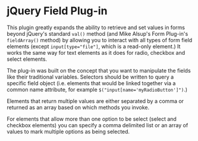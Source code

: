 jQuery Field Plug-in
============

This plugin greatly expands the ability to retrieve and set values in forms beyond
jQuery's standard <code>val()</code> method (and Mike Alsup's Form Plug-in's
<code>fieldArray()</code> method) by allowing you to interact with all types of
form field elements (except <code>input[type="file"]</code>, which is a
read-only element.) It works the same way for text elements as it does for
radio, checkbox and select elements.

The plug-in was built on the concept that you want to manipulate the fields
like their traditional variables. Selectors should be written to query a specific
field object (i.e. elements that would be linked together via a common name
attribute, for example <code>$("input[name='myRadioButton']")</code>.)

Elements that return multiple values are either separated by a comma or
returned as an array based on which methods you invoke.

For elements that allow more than one option to be select (select and
checkbox elements) you can specify a comma delimited list or an array of
values to mark multiple options as being selected.
